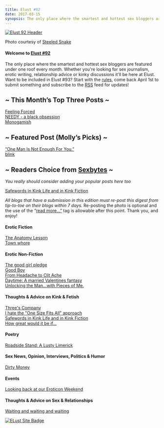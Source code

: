 ```yaml
---
title: Elust #92
date: 2017-03-15
synopsis: The only place where the smartest and hottest sex bloggers are featured under one roof every month.
---
```


[![Elust 92 Header](http://elustsexblogs.com/wp-content/uploads/2017/03/Steeled-Snake-HEader-300x225.jpg)](http://elustsexblogs.com/wp-content/uploads/2017/03/Steeled-Snake-HEader-300x225.jpg)

Photo courtesy of [Steeled Snake](https://steeledsnake.com/2017/02/18/fpf18ss81-just-a-tease/)

#### **Welcome to [Elust #92](http://elustsexblogs.com/ "About")**

The only place where the smartest and hottest sex bloggers are featured under one roof every month. Whether you're looking for sex journalism, erotic writing, relationship advice or kinky discussions it'll be here at Elust. Want to be included in Elust #93? Start with the [rules](http://elustsexblogs.com/about-2/ "About"), come back April 1st to submit something and subscribe to the [RSS](http://elustsexblogs.com/feed/) feed for updates!<br>

## ~ This Month’s Top Three Posts ~

[Feeling Forced](http://cammiesonthefloor.com/feeling-forced/)<br>
[NEEDY - a black obsession](http://painaspleasure.com/2017/02/13/needy/)<br>
[Monogamish](http://mollysdailykiss.com/2017/02/08/monogamish/)<br>

## ~ Featured Post (Molly’s Picks) ~

[“One Man Is Not Enough For You.”](http://rebelsnotes.com/2017/03/one-man/)<br>
[blink](https://dokurtybitz.wordpress.com/2017/03/03/blink/)<br>

## ~ Readers Choice from [Sexbytes](http://sexbytes.elustsexblogs.com/ "Sex Bytes, Submit and vote on your favorite sex post") ~
*You really should consider adding your popular posts here too*<br>

[Safewords in Kink Life and in Kink Fiction](http://sexbytes.elustsexblogs.com/safewords-in-kink-life-and-in-kink-fiction/)<br>

_All blogs that have a submission in this edition must re-post this digest from tip-to-toe on their blogs within 7 days._ Re-posting the photo is optional and the use of the “[read more…”](http://elustsexblogs.com/faqs/ "FAQ’s") tag is allowable after this point. Thank you, and enjoy!

#### Erotic Fiction

[The Anatomy Lesson](http://clarawoodford.com/the-anatomy-lesson/)<br>
[Town whore](https://kccaveerotica.com/2017/03/01/town-whore/)<br>

#### Erotic Non-Fiction

[The good girl pledge](http://mydissolutelife.com/2017/02/good-girl-pledge/)<br>
[Good Boy](http://mrsfever.com/2017/02/09/good-boy/)<br>
[From Headache to Clit Ache](http://www.angelagoodnight.com/sexblog/2017/02/24/from-headache-to-clit-ache-angela-goodnight/)<br>
[Daytime: A married Valentines fantasy](https://toomuchmrnice.wordpress.com/2017/02/14/a-valentines-fantasy/)<br>
[Unlocking the Man…with Pieces of Me.](http://www.sexualdestinies.com/2017/02/23/unlocking-the-man-with-pieces-of-me/)<br>

#### Thoughts & Advice on Kink & Fetish

[Three's Company](http://atosubbee.com/threes-company/)<br>
[I hate the "One Size Fits All" approach](http://prickyourfinger.org/2017/02/25/i-hate-the-one-size-fits-all-approach/)<br>
[Safewords in Kink Life and in Kink Fiction](https://xanwest.wordpress.com/2017/03/01/safewords-in-kink-life-and-in-kink-fiction/)<br>
[How great would it be if...](http://www.domme-chronicles.com/2017/02/how-great-would-it-be-if)<br>

#### Poetry

[Roadside Stand: A Lusty Limerick](http://lustylimericks.tumblr.com/post/157838733468)<br>

#### Sex News, Opinion, Interviews, Politics & Humor

[Dirty Money](http://sexylittleideas.com/dirty-money/)<br>

#### Events

[Looking back at our Eroticon Weekend](http://masterspleasingbitch.com/2017/03/looking-back-eroticon-weekend/)<br>

#### Thoughts & Advice on Sex & Relationships

[Waiting and waiting and waiting](http://adissolutelifemeans.com/2017/02/waiting-and-waiting-and-waiting/)<br>

[![ELust Site Badge](http://elustsexblogs.com/wp-content/uploads/2014/04/elustblacknew.jpg)](http://elustsexblogs.com/wp-content/uploads/2014/04/elustblacknew.jpg)
